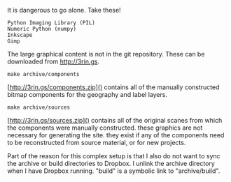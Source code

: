 
It is dangerous to go alone.  Take these!

    Python Imaging Library (PIL)
    Numeric Python (numpy)
    Inkscape
    Gimp

The large graphical content is not in the git repository.
These can be downloaded from http://3rin.gs.

    make archive/components

[http://3rin.gs/components.zip]() contains all of the manually
constructed bitmap components for the geography and label layers.

    make archive/sources

[http://3rin.gs/sources.zip]() contains all of the original scanes
from which the components were manually constructed.  these graphics
are not necessary for generating the site.  they exist if any of the
components need to be reconstructed from source material, or for new
projects.

Part of the reason for this complex setup is that I also do not want
to sync the archive or build directories to Dropbox.  I unlink the
archive directory when I have Dropbox running.  "build" is a symbolic
link to "archive/build".

